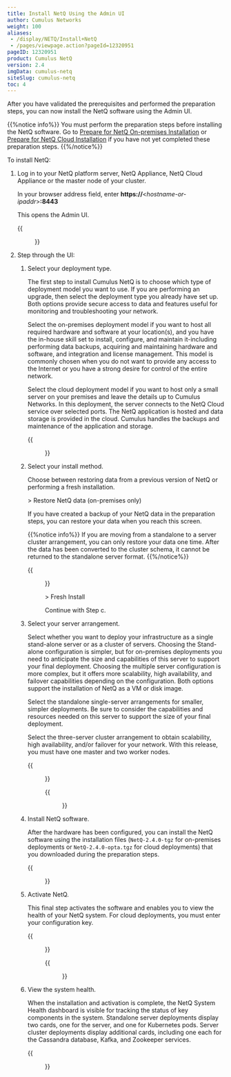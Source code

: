 ```yaml
---
title: Install NetQ Using the Admin UI
author: Cumulus Networks
weight: 100
aliases:
 - /display/NETQ/Install+NetQ
 - /pages/viewpage.action?pageId=12320951
pageID: 12320951
product: Cumulus NetQ
version: 2.4
imgData: cumulus-netq
siteSlug: cumulus-netq
toc: 4
---
```

After you have validated the prerequisites and performed the preparation steps, you can now install the NetQ software using the Admin UI.

{{%notice info%}}
You must perform the preparation steps before installing the NetQ software. Go to [Prepare for NetQ On-premises Installation](../Prepare-NetQ-Onprem/) or [Prepare for NetQ Cloud Installation](../Prepare-NetQ-Cloud/) if you have not yet completed these preparation steps.
{{%/notice%}}

To install NetQ:

1. Log in to your NetQ platform server, NetQ Appliance, NetQ Cloud Appliance or the master node of your cluster.

    In your browser address field, enter **https://**<*hostname-or-ipaddr*>**:8443**

    This opens the Admin UI.

    {{<figure src="/images/netq/adminui-main-page-240.png" width="700">}}

2. Step through the UI:

    1. Select your deployment type.

        The first step to install Cumulus NetQ is to choose which type of deployment model you want to use. If you are performing an upgrade, then select the deployment type you already have set up. Both options provide secure access to data and features useful for monitoring and troubleshooting your network.

        Select the on-premises deployment model if you want to host all required hardware and software at your location(s), and you have the in-house skill set to install, configure, and maintain it-including performing data backups, acquiring and maintaining hardware and software, and integration and license management. This model is commonly chosen when you do not want to provide any access to the Internet or you have a strong desire for control of the entire network.

        Select the cloud deployment model if you want to host only a small server on your premises and leave the details up to Cumulus Networks. In this deployment, the server connects to the NetQ Cloud service over selected ports. The NetQ application is hosted and data storage is provided in the cloud. Cumulus handles the backups and maintenance of the application and storage.

        {{<figure src="/images/netq/adminui-deploy-type-240.png" width="700">}}

    2. Select your install method.
    
        Choose between restoring data from a previous version of NetQ or performing a fresh installation.
        
        \> Restore NetQ data (on-premises only)

        If you have created a backup of your NetQ data in the preparation steps, you can restore your data when you reach this screen.

        {{%notice info%}}
If you are moving from a standalone to a server cluster arrangement, you can only restore your data one time. After the data has been converted to the cluster schema, it cannot be returned to the standalone server format.
        {{%/notice%}}

         {{<figure src="/images/netq/adminui-restore-db-240.png" width="700">}}

        \> Fresh Install

        Continue with Step c.

    3. Select your server arrangement.

        Select whether you want to deploy your infrastructure as a single stand-alone server or as a cluster of servers. Choosing the Stand-alone configuration is simpler, but for on-premises deployments you need to anticipate the size and capabilities of this server to support your final deployment. Choosing the multiple server configuration is more complex, but it offers more scalability, high availability, and failover capabilities depending on the configuration. Both options support the installation of NetQ as a VM or disk image.

        Select the standalone single-server arrangements for smaller, simpler deployments. Be sure to consider the capabilities and resources needed on this server to support the size of your final deployment.

        Select the three-server cluster arrangement to obtain scalability, high availability, and/or failover for your network. With this release, you must have one master and two worker nodes.

        {{<figure src="/images/netq/adminui-server-arrange-240.png" width="700" caption="Select arrangement">}}

        {{<figure src="/images/netq/adminui-cluster-config-240.png" width="700" caption="Add worker nodes to a server cluster">}}
 
    4. Install NetQ software.
    
        After the hardware has been configured, you can install the NetQ software using the installation files (`NetQ-2.4.0-tgz` for on-premises deployments or `NetQ-2.4.0-opta.tgz` for cloud deployments)  that you downloaded during the preparation steps.

        {{<figure src="/images/netq/adminui-install-netq-240.png" width="700">}}

    5. Activate NetQ.

        This final step activates the software and enables you to view the health of your NetQ system. For cloud deployments, you must enter your configuration key.

        {{<figure src="/images/netq/adminui-activate-netq-onprem-240.png" width="700" caption="On-premises activation">}}

        {{<figure src="/images/netq/adminui-activate-netq-cloud-240.png" width="700" caption="Cloud activation">}}

    6. View the system health.

        When the installation and activation is complete, the NetQ System Health dashboard is visible for tracking the status of key components in the system. Standalone server deployments display two cards, one for the server, and one for Kubernetes pods. Server cluster deployments display additional cards, including one each for the Cassandra database, Kafka, and Zookeeper services.

        {{<figure src="/images/netq/adminui-health-db-cloud-240.png" width="700">}}

